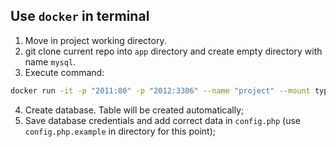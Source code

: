 ## Use `docker` in terminal

1. Move in project working directory.
1. git clone current repo into `app` directory and create empty directory with name `mysql`.
1. Execute command: 
```bash 
docker run -it -p "2011:80" -p "2012:3306" --name "project" --mount type=bind,source=${PWD}/app,target=/app --mount type=bind,source=${PWD}/mysql,target=/var/lib/mysql mattrayner/lamp:latest
```

4. Create database. Table will be created automatically;
1. Save database credentials and add correct data in `config.php` (use `config.php.example` in directory for this point);
